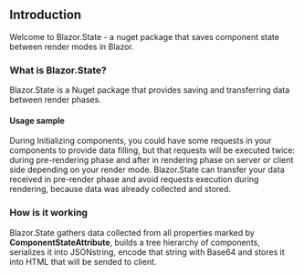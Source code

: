 ## Introduction
Welcome to Blazor.State - a nuget package that saves component state between render modes in Blazor.

### What is Blazor.State?
Blazor.State is a Nuget package that provides saving and transferring data between render phases.

#### Usage sample
During Initializing components, you could have some requests in your components to provide data filling, but that requests will be executed twice: during pre-rendering phase and after in rendering phase on server or client side depending on your render mode. Blazor.State can transfer your data received in pre-render phase and avoid requests execution during rendering, because data was already collected and stored.

### How is it working
Blazor.State gathers data collected from all properties marked by **ComponentStateAttribute**, builds a tree hierarchy of components, serializes it into JSONstring, encode that string with Base64 and stores it into HTML that will be sended to client.